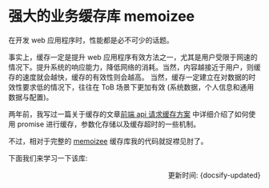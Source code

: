 # 强大的业务缓存库 memoizee

在开发 web 应用程序时，性能都是必不可少的话题。

事实上，缓存一定是提升 web 应用程序有效方法之一，尤其是用户受限于网速的情况下。提升系统的响应能力，降低网络的消耗。当然，内容越接近于用户，则缓存的速度就会越快，缓存的有效性则会越高。
当然，缓存一定建立在对数据的时效性要求低的情况下，往往在 ToB 场景下更加有效 (系统数据，个人信息和通用数据与配置)。

两年前，我写过一篇关于缓存的文章[前端 api 请求缓存方案](https://github.com/wsafight/personBlog/issues/2) 中详细介绍了如何使用 promise 进行缓存，参数化存储以及缓存超时的一些机制。


不过，相对于完整的 [memoizee](https://github.com/medikoo/memoizee) 缓存库我的代码就捉襟见肘了。

下面我们来学习一下该库:

<div style="float: right">更新时间: {docsify-updated}</div>
